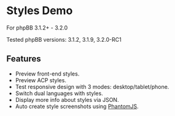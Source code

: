 # Styles Demo
For phpBB 3.1.2+ - 3.2.0

Tested phpBB versions: 3.1.2, 3.1.9, 3.2.0-RC1

## Features
* Preview front-end styles.
* Preview ACP styles.
* Test responsive design with 3 modes: desktop/tablet/phone.
* Switch dual languages with styles.
* Display more info about styles via JSON.
* Auto create style screenshots using [PhantomJS](http://phantomjs.org/).
